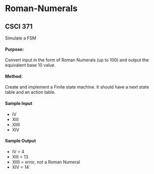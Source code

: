 # Roman-Numerals
## CSCI 371                                                

Simulate a FSM

#### Purpose: 
Convert input in the form of Roman Numerals (up to 100) and output the equivalent base 10 value.

#### Method: 
Create and implement a Finite state machine.  It should have a next state table and an action table.

#### Sample Input
- IV
- XIII
- XIIII
- XIV

#### Sample Output
- IV = 4
- XIII = 13
- XIIII = error, not a Roman Numeral
- XIV = 14`
